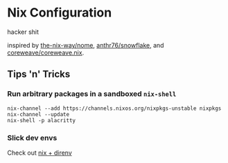 # Nix Configuration

hacker shit

inspired by [the-nix-way/nome][], [anthr76/snowflake][], and [coreweave/coreweave.nix][].

## Tips 'n' Tricks

### Run arbitrary packages in a sandboxed `nix-shell`

```shell
nix-channel --add https://channels.nixos.org/nixpkgs-unstable nixpkgs
nix-channel --update
nix-shell -p alacritty
```

### Slick dev envs

Check out [nix + direnv][]

[the-nix-way/nome]: https://github.com/the-nix-way/nome
[anthr76/snowflake]: https://github.com/anthr76/snowflake
[coreweave/coreweave.nix]: https://github.com/coreweave/coreweave.nix
[nix + direnv]: https://determinate.systems/posts/nix-direnv/
[home-manager manual]: https://nix-community.github.io/home-manager/options.xhtml
[coreweave.nix manual]: https://effective-guide-8p4wm51.pages.github.io/home.html
[coreweave.nix]: https://github.com/coreweave/coreweave.nix
[nixOS modules]: https://nixos.wiki/wiki/NixOS_modules
